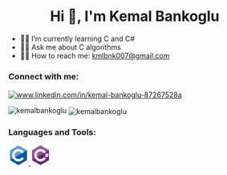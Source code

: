 <h1 align="center">Hi 👋, I'm Kemal Bankoglu</h1>

- 🏋️‍♂️ I’m currently learning C and C#
- 🙋‍♂️ Ask me about C algorithms 
- 🧑‍💻 How to reach me: kmlbnk007@gmail.com 

<h3 align="left">Connect with me:</h3>
<p align="left">
<a href="https://linkedin.com/in/www.linkedin.com/in/kemal-bankoglu-87267528a" target="blank"><img align="center" src="https://raw.githubusercontent.com/rahuldkjain/github-profile-readme-generator/master/src/images/icons/Social/linked-in-alt.svg" alt="www.linkedin.com/in/kemal-bankoglu-87267528a" height="30" width="40" /></a>
</p>

<p><img align="left" src="https://github-readme-stats.vercel.app/api/top-langs?username=kemalbankoglu&show_icons=true&locale=en&layout=compact" alt="kemalbankoglu" /></p>

<p>&nbsp;<img align="center" src="https://github-readme-stats.vercel.app/api?username=kemalbankoglu&show_icons=true&locale=en" alt="kemalbankoglu" /></p>

<h3 align="left">Languages and Tools:</h3>
<p align="left"> <a href="https://www.cprogramming.com/" target="_blank" rel="noreferrer"> <img src="https://raw.githubusercontent.com/devicons/devicon/master/icons/c/c-original.svg" alt="c" width="40" height="40"/> </a> <a href="https://www.w3schools.com/cs/" target="_blank" rel="noreferrer"> <img src="https://raw.githubusercontent.com/devicons/devicon/master/icons/csharp/csharp-original.svg" alt="csharp" width="40" height="40"/> </a> </p>
